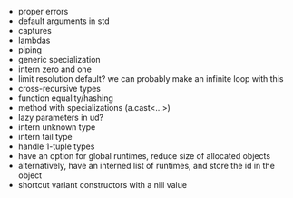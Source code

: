 * proper errors
* default arguments in std
* captures
* lambdas
* piping
* generic specialization
* intern zero and one
* limit resolution default? we can probably make an infinite loop with this
* cross-recursive types
* function equality/hashing
* method with specializations (a.cast<...>)
* lazy parameters in ud?
* intern unknown type
* intern tail type
* handle 1-tuple types
* have an option for global runtimes, reduce size of allocated objects
* alternatively, have an interned list of runtimes, and store the id in the object
* shortcut variant constructors with a nill value